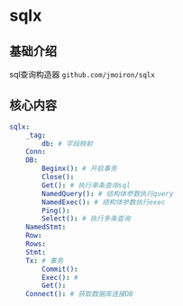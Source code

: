# sqlx


## 基础介绍


sql查询构造器
`github.com/jmoiron/sqlx`




## 核心内容
```yaml
sqlx:
    _tag:
        db: # 字段映射
    Conn:
    DB:
        Beginx(): # 开启事务
        Close():
        Get(): # 执行单条查询sql
        NamedQuery(): # 结构体参数执行query
        NamedExec(): # 结构体参数执行exec
        Ping():
        Select(): # 执行多条查询
    NamedStmt:
    Row:
    Rows:
    Stmt:
    Tx: # 事务
        Commit():
        Exec(): # 
        Get():
    Connect(): # 获取数据库连接DB
```